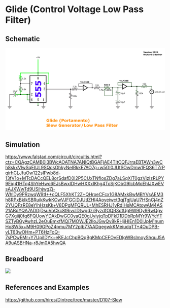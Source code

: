 # Glide (Control Voltage Low Pass Filter)

## Schematic

<img src="glide.jpg"></img>

## Simulation

https://www.falstad.com/circuit/circuitjs.html?ctz=CQAgzCAMB0l3BWcAOATNA7ANlQtBGAFjAE4TItCQFJrraEBTAWn3wCh8skxVlwSqEIUL9SQosOhkyNeIRkkE7AO7g+w5GI0JUtSOwDmw1FQS6TZrPqirhCLJfuOw122sIPwb8d-13fV1o+MTcDACcQEL8orSdafD0I2P5CUxTNflosZDg7aLSqXlT0gzVizIzRLPY9Eiq41HTq4ShYeHwo6EJsBwxIDHwHXXxIKhg4ToSjKObG9IcbMoEhIJXwEVsAJXWwTd9USihjwgZj-WhlDy9PRzwqW9tI++cQLF5XhKT2Z+QHrxeCFcx1G8AMxkBwMBYVsAEM3h8RPxBkIkSBRuikKwkKCwVJFGCiDJUtIZHI4Aoyeiwct3qjTgjUaU7HSnCj4nZ2YUQFzRE8eYlhHzsKk+V8DPgMFQRUL+MhESRHJ1yRdIHsMCAtowAM4AS21ABdYQA7ADGjDsuVoCkc8tRivcIDtwgdzrRyzdfOQR3dtUg9W9Dy9RwQgvG7Xgiij0fq6FQUowYDAkDwGC0yaQE0gUyiyjqTpDFkD1DDbRpMYr9WYcYTSZTyBGyAwhzL2eOuBmxfMQi7MOWJE2IloJGwQv8kRHjiHIEn1D0IJpM1numHo8W5x+M9H09GPoZ4pmu7MY2pIb77AADqegwkKMeiudqTT+4OuDPB-vLT63wOHm+PT6HzFoQ-7sPCwEMr+Y7UpiIDYk+eKEJcChpBQqBgKMpCEFOyEDlgWBsImoyShquJ5AA9uASBHNa-r8Jm0A5hwQA

## Breadboard

<img src="glide-filter.jpg"></img>

## References and Examples

https://github.com/hires/Dintree/tree/master/D107-Slew
